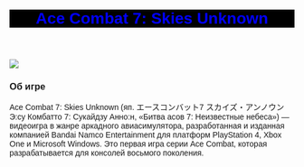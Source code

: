 <html>
  <body style="font-family:arial;">
  <header style="background-color:black; text-align:center; color:blue">
    <h1 style="text-align:center;color:#;">Ace Combat 7: Skies Unknown</h1>
    </header>
    <img src="https://i0.wp.com/www.pcmgames.com/wp-content/uploads/2018/09/ACE-COMBAT-7-SKIES-UNKNOWN-DB2.jpg?fit=1920,1080&ssl=1">
  <h3>Об игре</h3>
    <p>Ace Combat 7: Skies Unknown (яп. エースコンバット7 スカイズ・アンノウン Э:су Комбатто 7: Сукайдзу Анно:н, «Битва асов 7: Неизвестные небеса») — видеоигра в жанре аркадного авиасимулятора, разработанная и изданная компанией Bandai Namco Entertainment для платформ PlayStation 4, Xbox One и Microsoft Windows. Это первая игра серии Ace Combat, которая разрабатывается для консолей восьмого поколения.</p>
  <footer style="background-color:black">
    </footer>
  </body>
    </html>
